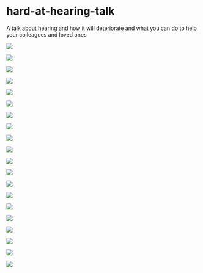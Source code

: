 # hard-at-hearing-talk

A talk about hearing and how it will deteriorate and what you can do to help your colleagues and loved ones

![](assets/hard_at_hearing_talk_en_roland_siegbert-01.png)

![](assets/hard_at_hearing_talk_en_roland_siegbert-02.png)

![](assets/hard_at_hearing_talk_en_roland_siegbert-03.png)

![](assets/hard_at_hearing_talk_en_roland_siegbert-04.png)

![](assets/hard_at_hearing_talk_en_roland_siegbert-05.png)

![](assets/hard_at_hearing_talk_en_roland_siegbert-06.png)

![](assets/hard_at_hearing_talk_en_roland_siegbert-07.png)

![](assets/hard_at_hearing_talk_en_roland_siegbert-08.png)

![](assets/hard_at_hearing_talk_en_roland_siegbert-09.png)

![](assets/hard_at_hearing_talk_en_roland_siegbert-10.png)

![](assets/hard_at_hearing_talk_en_roland_siegbert-11.png)

![](assets/hard_at_hearing_talk_en_roland_siegbert-12.png)

![](assets/hard_at_hearing_talk_en_roland_siegbert-13.png)

![](assets/hard_at_hearing_talk_en_roland_siegbert-14.png)

![](assets/hard_at_hearing_talk_en_roland_siegbert-15.png)

![](assets/hard_at_hearing_talk_en_roland_siegbert-16.png)

![](assets/hard_at_hearing_talk_en_roland_siegbert-17.png)

![](assets/hard_at_hearing_talk_en_roland_siegbert-18.png)

![](assets/hard_at_hearing_talk_en_roland_siegbert-19.png)

![](assets/hard_at_hearing_talk_en_roland_siegbert-20.png)

